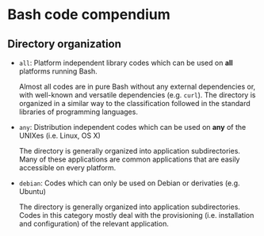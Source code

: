 Bash code compendium
====================

Directory organization
----------------------

- `all`: Platform independent library codes which can be used on **all** platforms running Bash.

  Almost all codes are in pure Bash without any external dependencies or, with well-known and versatile dependencies
  (e.g. `curl`).  The directory is organized in a similar way to the classification followed in the standard libraries
  of programming languages.

- `any`: Distribution independent codes which can be used on **any** of the UNIXes (i.e. Linux, OS X)

  The directory is generally organized into application subdirectories.  Many of these applications are common
  applications that are easily accessible on every platform.

- `debian`: Codes which can only be used on Debian or derivaties (e.g. Ubuntu)

  The directory is generally organized into application subdirectories.  Codes in this category mostly deal with the
  provisioning (i.e. installation and configuration) of the relevant application.
